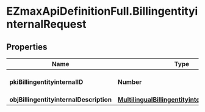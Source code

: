 # EZmaxApiDefinitionFull.BillingentityinternalRequest

## Properties

Name | Type | Description | Notes
------------ | ------------- | ------------- | -------------
**pkiBillingentityinternalID** | **Number** | The unique ID of the Billingentityinternal. | [optional] 
**objBillingentityinternalDescription** | [**MultilingualBillingentityinternalDescription**](MultilingualBillingentityinternalDescription.md) |  | 



